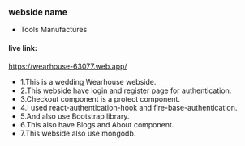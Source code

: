 ### webside name
* Tools Manufactures 

#### live link:
https://wearhouse-63077.web.app/


* 1.This is a wedding Wearhouse webside.
* 2.This webside have login and register page for authentication.
* 3.Checkout component is a protect component.
* 4.I used react-authentication-hook and fire-base-authentication.
* 5.And also use Bootstrap library.
* 6.This also have Blogs and About component.
* 7.This webside also use mongodb.